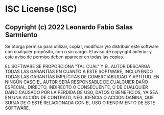 # ISC License (ISC)
## Copyright (c) 2022 Leonardo Fabio Salas Sarmiento

Se otorga permiso para utilizar, copiar, modificar y/o distribuir este software con cualquier propósito, con o sin cargo. El aviso de copyright anterior y este aviso de permiso deben aparecer en todas las copias.

EL SOFTWARE SE PROPORCIONA "TAL CUAL" Y EL AUTOR DESCARGA TODAS LAS GARANTÍAS EN CUANTO A ESTE SOFTWARE, INCLUYENDO TODAS LAS GARANTÍAS IMPLÍCITAS DE COMERCIABILIDAD Y APTITUD. EN NINGÚN CASO EL AUTOR SERÁ RESPONSABLE DE CUALQUIER DAÑO ESPECIAL, DIRECTO, INDIRECTO O CONSECUENTE, O DE CUALQUIER DAÑO CAUSADO POR LA PÉRDIDA DE USO, DATOS O BENEFICIOS, YA SEA EN UNA ACCIÓN DE CONTRATO, NEGLIGENCIA O ACCIÓN DAÑINA, QUE SURJA DE O ESTÉ RELACIONADA CON EL USO O RENDIMIENTO DE ESTE SOFTWARE.